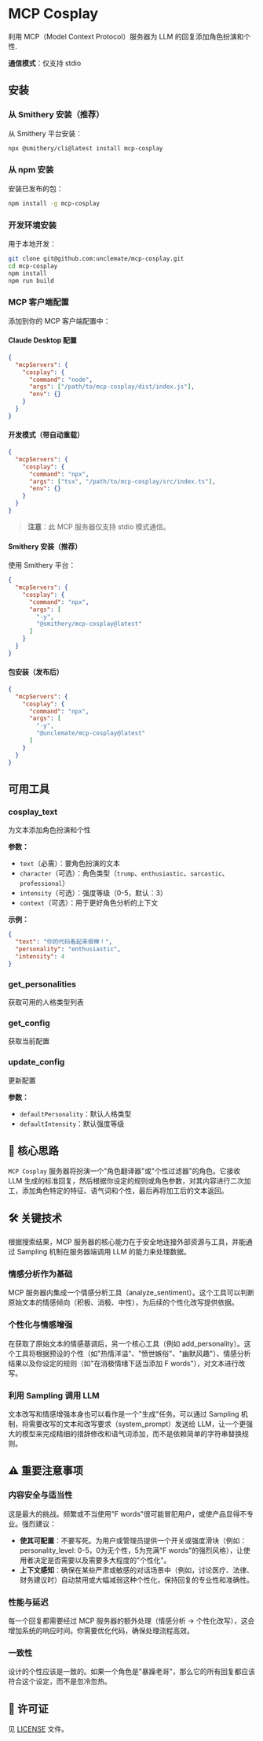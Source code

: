 # MCP Cosplay

利用 MCP（Model Context Protocol）服务器为 LLM 的回复添加角色扮演和个性.

**通信模式**：仅支持 stdio

## 安装

### 从 Smithery 安装（推荐）

从 Smithery 平台安装：

```bash
npx @smithery/cli@latest install mcp-cosplay
```

### 从 npm 安装

安装已发布的包：

```bash
npm install -g mcp-cosplay
```

### 开发环境安装

用于本地开发：

```bash
git clone git@github.com:unclemate/mcp-cosplay.git
cd mcp-cosplay
npm install
npm run build
```

### MCP 客户端配置

添加到你的 MCP 客户端配置中：

#### Claude Desktop 配置

```json
{
  "mcpServers": {
    "cosplay": {
      "command": "node",
      "args": ["/path/to/mcp-cosplay/dist/index.js"],
      "env": {}
    }
  }
}
```

#### 开发模式（带自动重载）

```json
{
  "mcpServers": {
    "cosplay": {
      "command": "npx",
      "args": ["tsx", "/path/to/mcp-cosplay/src/index.ts"],
      "env": {}
    }
  }
}
```

> **注意**：此 MCP 服务器仅支持 stdio 模式通信。

#### Smithery 安装（推荐）

使用 Smithery 平台：

```json
{
  "mcpServers": {
    "cosplay": {
      "command": "npx",
      "args": [
        "-y",
        "@smithery/mcp-cosplay@latest"
      ]
    }
  }
}
```

#### 包安装（发布后）

```json
{
  "mcpServers": {
    "cosplay": {
      "command": "npx",
      "args": [
        "-y",
        "@unclemate/mcp-cosplay@latest"
      ]
    }
  }
}
```

## 可用工具

### cosplay_text
为文本添加角色扮演和个性

**参数：**
- `text`（必需）：要角色扮演的文本
- `character`（可选）：角色类型（`trump`、`enthusiastic`、`sarcastic`、`professional`）
- `intensity`（可选）：强度等级（0-5，默认：3）
- `context`（可选）：用于更好角色分析的上下文

**示例：**
```json
{
  "text": "你的代码看起来很棒！",
  "personality": "enthusiastic",
  "intensity": 4
}
```

### get_personalities
获取可用的人格类型列表

### get_config
获取当前配置

### update_config
更新配置

**参数：**
- `defaultPersonality`：默认人格类型
- `defaultIntensity`：默认强度等级

## 🤔 核心思路

`MCP Cosplay` 服务器将扮演一个"角色翻译器"或"个性过滤器"的角色。它接收 LLM 生成的标准回复，然后根据你设定的规则或角色参数，对其内容进行二次加工，添加角色特定的特征、语气词和个性，最后再将加工后的文本返回。

## 🛠️ 关键技术

根据搜索结果，MCP 服务器的核心能力在于安全地连接外部资源与工具，并能通过 Sampling 机制在服务器端调用 LLM 的能力来处理数据。

### 情感分析作为基础
MCP 服务器内集成一个情感分析工具（analyze_sentiment）。这个工具可以判断原始文本的情感倾向（积极、消极、中性），为后续的个性化改写提供依据。

### 个性化与情感增强
在获取了原始文本的情感基调后，另一个核心工具（例如 add_personality）。这个工具将根据预设的个性（如"热情洋溢"、"愤世嫉俗"、"幽默风趣"）、情感分析结果以及你设定的规则（如"在消极情绪下适当添加 F words"），对文本进行改写。

### 利用 Sampling 调用 LLM
文本改写和情感增强本身也可以看作是一个"生成"任务。可以通过 Sampling 机制，将需要改写的文本和改写要求（system_prompt）发送给 LLM，让一个更强大的模型来完成精细的措辞修改和语气词添加，而不是依赖简单的字符串替换规则。

## ⚠️ 重要注意事项

### 内容安全与适当性
这是最大的挑战。频繁或不当使用"F words"很可能冒犯用户，或使产品显得不专业。强烈建议：

- **使其可配置**：不要写死。为用户或管理员提供一个开关或强度滑块（例如：personality_level: 0-5，0为无个性，5为充满"F words"的强烈风格），让使用者决定是否需要以及需要多大程度的"个性化"。
- **上下文感知**：确保在某些严肃或敏感的对话场景中（例如，讨论医疗、法律、财务建议时）自动禁用或大幅减弱这种个性化，保持回复的专业性和准确性。

### 性能与延迟
每一个回复都需要经过 MCP 服务器的额外处理（情感分析 -> 个性化改写），这会增加系统的响应时间。你需要优化代码，确保处理流程高效。

### 一致性
设计的个性应该是一致的。如果一个角色是"暴躁老哥"，那么它的所有回复都应该符合这个设定，而不是忽冷忽热。

## 📝 许可证

见 [LICENSE](LICENSE) 文件。
